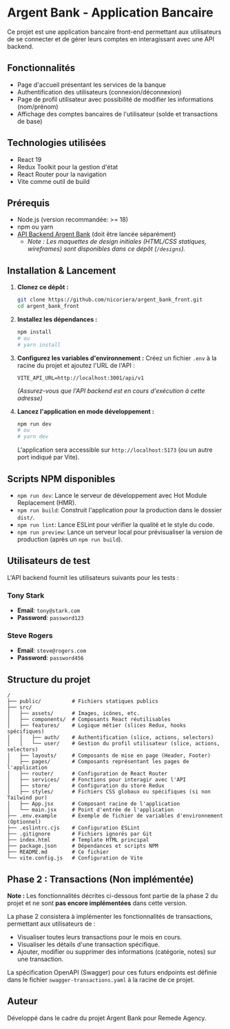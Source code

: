 # Argent Bank - Application Bancaire

Ce projet est une application bancaire front-end permettant aux utilisateurs de se connecter et de gérer leurs comptes en interagissant avec une API backend.

## Fonctionnalités

- Page d'accueil présentant les services de la banque
- Authentification des utilisateurs (connexion/déconnexion)
- Page de profil utilisateur avec possibilité de modifier les informations (nom/prénom)
- Affichage des comptes bancaires de l'utilisateur (solde et transactions de base)

## Technologies utilisées

- React 19
- Redux Toolkit pour la gestion d'état
- React Router pour la navigation
- Vite comme outil de build

## Prérequis

- Node.js (version recommandée: >= 18)
- npm ou yarn
- [API Backend Argent Bank](https://github.com/OpenClassrooms-Student-Center/Project-10-Bank-API) (doit être lancée séparément)
  - _Note : Les maquettes de design initiales (HTML/CSS statiques, wireframes) sont disponibles dans ce dépôt (`/designs`)._

## Installation & Lancement

1.  **Clonez ce dépôt :**

    ```bash
    git clone https://github.com/nicoriera/argent_bank_front.git
    cd argent_bank_front
    ```

2.  **Installez les dépendances :**

    ```bash
    npm install
    # ou
    # yarn install
    ```

3.  **Configurez les variables d'environnement :**
    Créez un fichier `.env` à la racine du projet et ajoutez l'URL de l'API :

    ```env
    VITE_API_URL=http://localhost:3001/api/v1
    ```

    _(Assurez-vous que l'API backend est en cours d'exécution à cette adresse)_

4.  **Lancez l'application en mode développement :**
    ```bash
    npm run dev
    # ou
    # yarn dev
    ```
    L'application sera accessible sur `http://localhost:5173` (ou un autre port indiqué par Vite).

## Scripts NPM disponibles

- `npm run dev`: Lance le serveur de développement avec Hot Module Replacement (HMR).
- `npm run build`: Construit l'application pour la production dans le dossier `dist/`.
- `npm run lint`: Lance ESLint pour vérifier la qualité et le style du code.
- `npm run preview`: Lance un serveur local pour prévisualiser la version de production (après un `npm run build`).

## Utilisateurs de test

L'API backend fournit les utilisateurs suivants pour les tests :

### Tony Stark

- **Email**: `tony@stark.com`
- **Password**: `password123`

### Steve Rogers

- **Email**: `steve@rogers.com`
- **Password**: `password456`

## Structure du projet

```
/
├── public/          # Fichiers statiques publics
├── src/
│   ├── assets/      # Images, icônes, etc.
│   ├── components/  # Composants React réutilisables
│   ├── features/    # Logique métier (slices Redux, hooks spécifiques)
│   │   ├── auth/    # Authentification (slice, actions, selectors)
│   │   └── user/    # Gestion du profil utilisateur (slice, actions, selectors)
│   ├── layouts/     # Composants de mise en page (Header, Footer)
│   ├── pages/       # Composants représentant les pages de l'application
│   ├── router/      # Configuration de React Router
│   ├── services/    # Fonctions pour interagir avec l'API
│   ├── store/       # Configuration du store Redux
│   ├── styles/      # Fichiers CSS globaux ou spécifiques (si non Tailwind pur)
│   ├── App.jsx      # Composant racine de l'application
│   └── main.jsx     # Point d'entrée de l'application
├── .env.example     # Exemple de fichier de variables d'environnement (Optionnel)
├── .eslintrc.cjs    # Configuration ESLint
├── .gitignore       # Fichiers ignorés par Git
├── index.html       # Template HTML principal
├── package.json     # Dépendances et scripts NPM
├── README.md        # Ce fichier
└── vite.config.js   # Configuration de Vite
```

## Phase 2 : Transactions (Non implémentée)

**Note :** Les fonctionnalités décrites ci-dessous font partie de la phase 2 du projet et ne sont **pas encore implémentées** dans cette version.

La phase 2 consistera à implémenter les fonctionnalités de transactions, permettant aux utilisateurs de :

- Visualiser toutes leurs transactions pour le mois en cours.
- Visualiser les détails d'une transaction spécifique.
- Ajouter, modifier ou supprimer des informations (catégorie, notes) sur une transaction.

La spécification OpenAPI (Swagger) pour ces futurs endpoints est définie dans le fichier `swagger-transactions.yaml` à la racine de ce projet.

## Auteur

Développé dans le cadre du projet Argent Bank pour Remede Agency.
